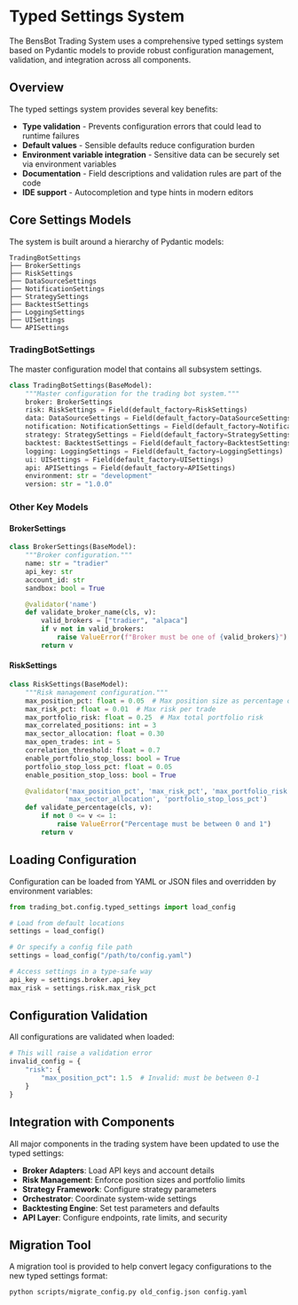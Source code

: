 # Typed Settings System

The BensBot Trading System uses a comprehensive typed settings system based on Pydantic models to provide robust configuration management, validation, and integration across all components.

## Overview

The typed settings system provides several key benefits:

- **Type validation** - Prevents configuration errors that could lead to runtime failures
- **Default values** - Sensible defaults reduce configuration burden
- **Environment variable integration** - Sensitive data can be securely set via environment variables
- **Documentation** - Field descriptions and validation rules are part of the code
- **IDE support** - Autocompletion and type hints in modern editors

## Core Settings Models

The system is built around a hierarchy of Pydantic models:

```
TradingBotSettings
├── BrokerSettings
├── RiskSettings
├── DataSourceSettings
├── NotificationSettings
├── StrategySettings
├── BacktestSettings
├── LoggingSettings 
├── UISettings
└── APISettings
```

### TradingBotSettings

The master configuration model that contains all subsystem settings.

```python
class TradingBotSettings(BaseModel):
    """Master configuration for the trading bot system."""
    broker: BrokerSettings
    risk: RiskSettings = Field(default_factory=RiskSettings)
    data: DataSourceSettings = Field(default_factory=DataSourceSettings)
    notification: NotificationSettings = Field(default_factory=NotificationSettings)
    strategy: StrategySettings = Field(default_factory=StrategySettings)
    backtest: BacktestSettings = Field(default_factory=BacktestSettings)
    logging: LoggingSettings = Field(default_factory=LoggingSettings)
    ui: UISettings = Field(default_factory=UISettings)
    api: APISettings = Field(default_factory=APISettings)
    environment: str = "development"
    version: str = "1.0.0"
```

### Other Key Models

#### BrokerSettings

```python
class BrokerSettings(BaseModel):
    """Broker configuration."""
    name: str = "tradier"
    api_key: str
    account_id: str
    sandbox: bool = True

    @validator('name')
    def validate_broker_name(cls, v):
        valid_brokers = ["tradier", "alpaca"]
        if v not in valid_brokers:
            raise ValueError(f"Broker must be one of {valid_brokers}")
        return v
```

#### RiskSettings

```python
class RiskSettings(BaseModel):
    """Risk management configuration."""
    max_position_pct: float = 0.05  # Max position size as percentage of portfolio
    max_risk_pct: float = 0.01  # Max risk per trade
    max_portfolio_risk: float = 0.25  # Max total portfolio risk
    max_correlated_positions: int = 3
    max_sector_allocation: float = 0.30
    max_open_trades: int = 5
    correlation_threshold: float = 0.7
    enable_portfolio_stop_loss: bool = True
    portfolio_stop_loss_pct: float = 0.05
    enable_position_stop_loss: bool = True

    @validator('max_position_pct', 'max_risk_pct', 'max_portfolio_risk', 
              'max_sector_allocation', 'portfolio_stop_loss_pct')
    def validate_percentage(cls, v):
        if not 0 <= v <= 1:
            raise ValueError("Percentage must be between 0 and 1")
        return v
```

## Loading Configuration

Configuration can be loaded from YAML or JSON files and overridden by environment variables:

```python
from trading_bot.config.typed_settings import load_config

# Load from default locations
settings = load_config()

# Or specify a config file path
settings = load_config("/path/to/config.yaml")

# Access settings in a type-safe way
api_key = settings.broker.api_key
max_risk = settings.risk.max_risk_pct
```

## Configuration Validation

All configurations are validated when loaded:

```python
# This will raise a validation error
invalid_config = {
    "risk": {
        "max_position_pct": 1.5  # Invalid: must be between 0-1
    }
}
```

## Integration with Components

All major components in the trading system have been updated to use the typed settings:

- **Broker Adapters**: Load API keys and account details
- **Risk Management**: Enforce position sizes and portfolio limits
- **Strategy Framework**: Configure strategy parameters
- **Orchestrator**: Coordinate system-wide settings
- **Backtesting Engine**: Set test parameters and defaults
- **API Layer**: Configure endpoints, rate limits, and security

## Migration Tool

A migration tool is provided to help convert legacy configurations to the new typed settings format:

```bash
python scripts/migrate_config.py old_config.json config.yaml
```
